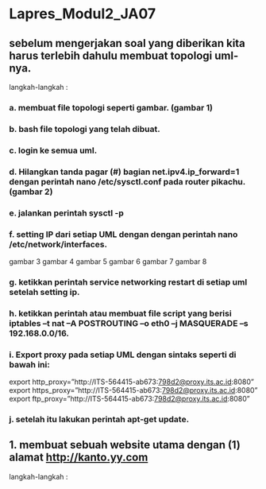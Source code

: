 # Lapres_Modul2_JA07

## sebelum mengerjakan soal yang diberikan kita harus terlebih dahulu membuat topologi uml-nya.
langkah-langkah :
### a. membuat file topologi seperti gambar. (gambar 1)
### b. bash file topologi yang telah dibuat.
### c. login ke semua uml.
### d. Hilangkan tanda pagar (#) bagian net.ipv4.ip_forward=1 dengan perintah nano /etc/sysctl.conf pada router pikachu. (gambar 2)
### e. jalankan perintah sysctl -p
### f. setting IP dari setiap UML dengan dengan perintah nano /etc/network/interfaces.
gambar 3
gambar 4
gambar 5
gambar 6
gambar 7
gambar 8
### g. ketikkan perintah service networking restart di setiap uml setelah setting ip.
### h. ketikkan perintah atau membuat file script yang berisi iptables –t nat –A POSTROUTING –o eth0 –j MASQUERADE –s 192.168.0.0/16.
### i. Export proxy pada setiap UML dengan sintaks seperti di bawah ini:
export http_proxy=”http://ITS-564415-ab673:798d2@proxy.its.ac.id:8080”
export https_proxy=”http://ITS-564415-ab673:798d2@proxy.its.ac.id:8080”
export ftp_proxy=”http://ITS-564415-ab673:798d2@proxy.its.ac.id:8080”
### j. setelah itu lakukan perintah apt-get update.

## 1. membuat sebuah website utama dengan (1) alamat http://kanto.yy.com
langkah-langkah :
###
